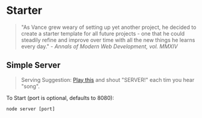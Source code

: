 Starter
=======

>"As Vance grew weary of setting up yet another project, he decided to create a starter template for all future projects - one that he could steadily refine and improve over time  with all the new things he learns every day." - *Annals of Modern Web Development, vol. MMXIV*

## Simple Server

> Serving Suggestion: [Play this](https://www.youtube.com/watch?v=GyAJ4V06izg&feature=kp) and shout "SERVER!" each tim you hear "song".

To Start (port is optional, defaults to 8080):

`node server [port]`